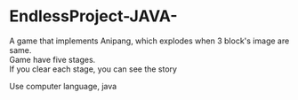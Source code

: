 # EndlessProject-JAVA-
A game that implements Anipang, which explodes when 3 block's image are same.   
Game have five stages.    
If you clear each stage, you can see the story  

Use computer language, java
